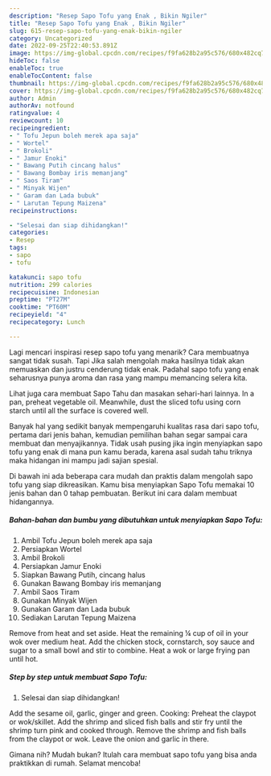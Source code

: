 ```yaml
---
description: "Resep Sapo Tofu yang Enak , Bikin Ngiler"
title: "Resep Sapo Tofu yang Enak , Bikin Ngiler"
slug: 615-resep-sapo-tofu-yang-enak-bikin-ngiler
category: Uncategorized
date: 2022-09-25T22:40:53.891Z
image: https://img-global.cpcdn.com/recipes/f9fa628b2a95c576/680x482cq70/sapo-tofu-foto-resep-utama.jpg
hideToc: false
enableToc: true
enableTocContent: false
thumbnail: https://img-global.cpcdn.com/recipes/f9fa628b2a95c576/680x482cq70/sapo-tofu-foto-resep-utama.jpg
cover: https://img-global.cpcdn.com/recipes/f9fa628b2a95c576/680x482cq70/sapo-tofu-foto-resep-utama.jpg
author: Admin
authorAv: notfound
ratingvalue: 4
reviewcount: 10
recipeingredient:
- " Tofu Jepun boleh merek apa saja"
- " Wortel"
- " Brokoli"
- " Jamur Enoki"
- " Bawang Putih cincang halus"
- " Bawang Bombay iris memanjang"
- " Saos Tiram"
- " Minyak Wijen"
- " Garam dan Lada bubuk"
- " Larutan Tepung Maizena"
recipeinstructions:

- "Selesai dan siap dihidangkan!"
categories:
- Resep
tags:
- sapo
- tofu

katakunci: sapo tofu 
nutrition: 299 calories
recipecuisine: Indonesian
preptime: "PT27M"
cooktime: "PT60M"
recipeyield: "4"
recipecategory: Lunch

---
```



Lagi mencari inspirasi resep sapo tofu yang menarik? Cara membuatnya sangat tidak susah. Tapi Jika salah mengolah maka hasilnya tidak akan memuaskan dan justru cenderung tidak enak. Padahal sapo tofu yang enak seharusnya punya aroma dan rasa yang mampu memancing selera kita.


Lihat juga cara membuat Sapo Tahu dan masakan sehari-hari lainnya. In a pan, preheat vegetable oil. Meanwhile, dust the sliced tofu using corn starch until all the surface is covered well.

Banyak hal yang sedikit banyak mempengaruhi kualitas rasa dari sapo tofu, pertama dari jenis bahan, kemudian pemilihan bahan segar sampai cara membuat dan menyajikannya. Tidak usah pusing jika ingin menyiapkan sapo tofu yang enak di mana pun kamu berada, karena asal sudah tahu triknya maka hidangan ini mampu jadi sajian spesial.


Di bawah ini ada beberapa cara mudah dan praktis dalam mengolah sapo tofu yang siap dikreasikan. Kamu bisa menyiapkan Sapo Tofu memakai 10 jenis bahan dan 0 tahap pembuatan. Berikut ini cara dalam membuat hidangannya.

<!--inarticleads1-->

##### Bahan-bahan dan bumbu yang dibutuhkan untuk menyiapkan Sapo Tofu:

1. Ambil  Tofu Jepun boleh merek apa saja
1. Persiapkan  Wortel
1. Ambil  Brokoli
1. Persiapkan  Jamur Enoki
1. Siapkan  Bawang Putih, cincang halus
1. Gunakan  Bawang Bombay iris memanjang
1. Ambil  Saos Tiram
1. Gunakan  Minyak Wijen
1. Gunakan  Garam dan Lada bubuk
1. Sediakan  Larutan Tepung Maizena


Remove from heat and set aside. Heat the remaining ¼ cup of oil in your wok over medium heat. Add the chicken stock, cornstarch, soy sauce and sugar to a small bowl and stir to combine. Heat a wok or large frying pan until hot. 

<!--inarticleads2-->

##### Step by step untuk membuat Sapo Tofu:


1. Selesai dan siap dihidangkan!

Add the sesame oil, garlic, ginger and green. Cooking: Preheat the claypot or wok/skillet. Add the shrimp and sliced fish balls and stir fry until the shrimp turn pink and cooked through. Remove the shrimp and fish balls from the claypot or wok. Leave the onion and garlic in there. 

Gimana nih? Mudah bukan? Itulah cara membuat sapo tofu yang bisa anda praktikkan di rumah. Selamat mencoba!
